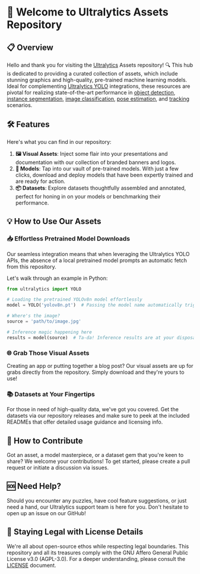 # 🌟 Welcome to Ultralytics Assets Repository

## 📋 Overview

Hello and thank you for visiting the [Ultralytics](https://ultralytics.com) Assets repository! 🔍 This hub is dedicated to providing a curated collection of assets, which include stunning graphics and high-quality, pre-trained machine learning models. Ideal for complementing [Ultralytics YOLO](https://github.com/ultralytics/ultralytics) integrations, these resources are pivotal for realizing state-of-the-art performance in [object detection](https://docs.ultralytics.com/tasks/detect/), [instance segmentation](https://docs.ultralytics.com/tasks/segment/), [image classification](https://docs.ultralytics.com/tasks/classify/), [pose estimation](https://docs.ultralytics.com/tasks/pose/), and [tracking](https://docs.ultralytics.com/modes/track/) scenarios.

## 🛠 Features

Here's what you can find in our repository:

1. **🖼 Visual Assets**: Inject some flair into your presentations and documentation with our collection of branded banners and logos.
2. **🤖 Models**: Tap into our vault of pre-trained models. With just a few clicks, download and deploy models that have been expertly trained and are ready for action.
3. **📦 Datasets**: Explore datasets thoughtfully assembled and annotated, perfect for honing in on your models or benchmarking their performance.

## 💡 How to Use Our Assets

### 📥 Effortless Pretrained Model Downloads

Our seamless integration means that when leveraging the Ultralytics YOLO APIs, the absence of a local pretrained model prompts an automatic fetch from this repository.

Let's walk through an example in Python:

```python
from ultralytics import YOLO

# Loading the pretrained YOLOv8n model effortlessly
model = YOLO('yolov8n.pt')  # Passing the model name automatically triggers a download if it's not locally available

# Where's the image?
source = 'path/to/image.jpg'

# Inference magic happening here
results = model(source)  # Ta-da! Inference results are at your disposal
```

### 🌐 Grab Those Visual Assets

Creating an app or putting together a blog post? Our visual assets are up for grabs directly from the repository. Simply download and they're yours to use!

### 📚 Datasets at Your Fingertips

For those in need of high-quality data, we've got you covered. Get the datasets via our repository releases and make sure to peek at the included READMEs that offer detailed usage guidance and licensing info.

## 🤝 How to Contribute

Got an asset, a model masterpiece, or a dataset gem that you're keen to share? We welcome your contributions! To get started, please create a pull request or initiate a discussion via issues.

## 🆘 Need Help?

Should you encounter any puzzles, have cool feature suggestions, or just need a hand, our Ultralytics support team is here for you. Don't hesitate to open up an issue on our GitHub!

## 📝 Staying Legal with License Details

We're all about open-source ethos while respecting legal boundaries. This repository and all its treasures comply with the GNU Affero General Public License v3.0 (AGPL-3.0). For a deeper understanding, please consult the [LICENSE](./LICENSE) document.
